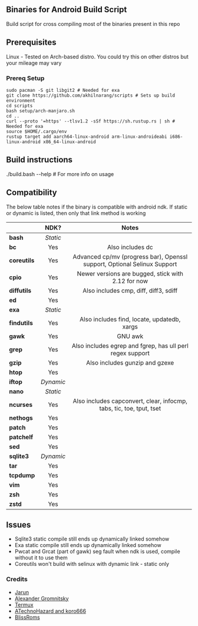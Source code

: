 ## Binaries for Android Build Script ##
Build script for cross compiling most of the binaries present in this repo

## Prerequisites

Linux - Tested on Arch-based distro. You could try this on other distros but your mileage may vary

### Prereq Setup ###
```
sudo pacman -S git libgit2 # Needed for exa
git clone https://github.com/akhilnarang/scripts # Sets up build environment
cd scripts
bash setup/arch-manjaro.sh
cd ..
curl --proto '=https' --tlsv1.2 -sSf https://sh.rustup.rs | sh # Needed for exa
source $HOME/.cargo/env
rustup target add aarch64-linux-android arm-linux-androideabi i686-linux-android x86_64-linux-android
```

## Build instructions

./build.bash --help # For more info on usage

## Compatibility

The below table notes if the binary is compatible with android ndk. If static or dynamic is listed, then only that link method is working

|           | NDK?    | Notes |
| --------- |:-------:|:---------------------------------------------------------------------------:|
| **bash**      | *Static*  | |
| **bc**        | Yes       | Also includes dc |
| **coreutils** | Yes       | Advanced cp/mv (progress bar), Openssl support, Optional Selinux Support |
| **cpio**      | Yes       | Newer versions are bugged, stick with 2.12 for now |
| **diffutils** | Yes       | Also includes cmp, diff, diff3, sdiff |
| **ed**        | Yes       | |
| **exa**       | *Static*  | |
| **findutils** | Yes       | Also includes find, locate, updatedb, xargs |
| **gawk**      | Yes       | GNU awk |
| **grep**      | Yes       | Also includes egrep and fgrep, has ull perl regex support |
| **gzip**      | Yes       | Also includes gunzip and gzexe |
| **htop**      | Yes       | |
| **iftop**     | *Dynamic* | |
| **nano**      | *Static*  | |
| **ncurses**   | Yes       | Also includes capconvert, clear, infocmp, tabs, tic, toe, tput, tset |
| **nethogs**   | Yes       | |
| **patch**     | Yes       | |
| **patchelf**  | Yes       | |
| **sed**       | Yes       | |
| **sqlite3**   | *Dynamic* | |
| **tar**       | Yes       | |
| **tcpdump**   | Yes       | |
| **vim**       | Yes       | |
| **zsh**       | Yes       | |
| **zstd**      | Yes       | |

## Issues
* Sqlite3 static compile still ends up dynamically linked somehow
* Exa static compile still ends up dynamically linked somehow
* Pwcat and Grcat (part of gawk) seg fault when ndk is used, compile without it to use them
* Coreutils won't build with selinux with dynamic link - static only

### Credits 

* [Jarun](https://github.com/jarun/advcpmv)
* [Alexander Gromnitsky](https://github.com/gromnitsky/bash-on-android)
* [Termux](https://github.com/termux/termux-packages/tree/master/packages/bash)
* [ATechnoHazard and koro666](https://github.com/ATechnoHazard/bash_patches)
* [BlissRoms](https://github.com/BlissRoms/platform_external_bash)

